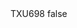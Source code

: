 <?xml version="1.0" encoding="UTF-8"?>
<CustomMetadata xmlns="http://soap.sforce.com/2006/04/metadata">
    <label>TXU698</label>
    <protected>false</protected>
</CustomMetadata>
